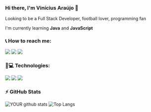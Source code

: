 ### Hi there, I'm Vinícius Araújo 👋

Looking to be a Full Stack Developer, football lover, programming fan


I'm currently learning **Java** and **JavaScript** 
<!--
**vinnizo/vinnizo** is a ✨ _special_ ✨ repository because its `README.md` (this file) appears on your GitHub profile.

Here are some ideas to get you started:

- 🔭 I’m currently working on ...
- 🌱 I’m currently learning ...
- 👯 I’m looking to collaborate on ...
- 🤔 I’m looking for help with ...
- 💬 Ask me about ...
- 📫 How to reach me: ...
- 😄 Pronouns: ...
- ⚡ Fun fact: ...
-->

### 📞 How to reach me:
[<img src="https://img.shields.io/badge/Twitter-%231DA1F2.svg?&style=flat-square&logo=twitter&logoColor=white"/>](https://twitter.com/vinivski)
[<img src="https://img.shields.io/badge/Linkedin-%230077B5.svg?&style=flat-square&logo=linkedin&logoColor=white"/>](https://www.linkedin.com/in/vinicius-am/) 
[<img src="https://img.shields.io/badge/Instagram-%23E4405F.svg?&style=flat-square&logo=instagram&logoColor=white">](https://www.instagram.com/vinnizo/)


### 🚀💻 Technologies:
[<img src="https://img.shields.io/badge/Python-informational.svg?&style=flat-square&logo=python&logoColor=white"/>](#)
[<img src="https://img.shields.io/badge/HTML5-important.svg?&style=flat-square&logo=html5&logoColor=white"/>](#)
[<img src="https://img.shields.io/badge/CSS3-blueviolet.svg?&style=flat-square&logo=css3&logoColor=white"/>](#)

### ⚡ GitHub Stats
![YOUR github stats](https://github-readme-stats.vercel.app/api?username=vinnizo&theme=radical&show_icons=true)
![Top Langs](https://github-readme-stats.vercel.app/api/top-langs/?username=vinnizo&theme=radical&show_icons=true)
